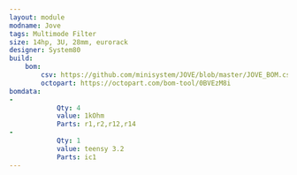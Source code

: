 ```yaml
---
layout: module
modname: Jove
tags: Multimode Filter
size: 14hp, 3U, 28mm, eurorack
designer: System80
build:
    bom:
        csv: https://github.com/minisystem/JOVE/blob/master/JOVE_BOM.csv
        octopart: https://octopart.com/bom-tool/0BVEzM8i
bomdata:
-
            Qty: 4
            value: 1kOhm
            Parts: r1,r2,r12,r14
-
            Qty: 1
            value: teensy 3.2
            Parts: ic1
---
```

